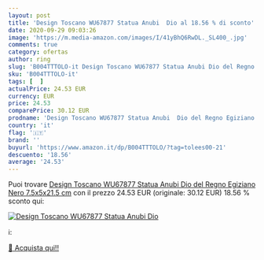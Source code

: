 ```yaml
---
layout: post
title: 'Design Toscano WU67877 Statua Anubi  Dio al 18.56 % di sconto'
date: 2020-09-29 09:03:26
image: 'https://m.media-amazon.com/images/I/41yBhQ6RwDL._SL400_.jpg'
comments: true
category: ofertas
author: ring
slug: 'B004TTTOLO-it Design Toscano WU67877 Statua Anubi Dio del Regno Egiziano...'
sku: 'B004TTTOLO-it'
tags: [  ]
actualPrice: 24.53 EUR
currency: EUR
price: 24.53
comparePrice: 30.12 EUR
prodname: 'Design Toscano WU67877 Statua Anubi  Dio del Regno Egiziano  Nero  7.5x5x21.5 cm'
country: 'it'
flag: '🇮🇹'
brand: ''
buyurl: 'https://www.amazon.it/dp/B004TTTOLO/?tag=tolees00-21'
descuento: '18.56'
average: '24.53'
---
```


Puoi trovare [Design Toscano WU67877 Statua Anubi  Dio del Regno Egiziano  Nero  7.5x5x21.5 cm](https://www.amazon.it/dp/B004TTTOLO/?tag=tolees00-21) con il prezzo 24.53 EUR (originale: 30.12 EUR) 18.56 % sconto qui:

[![Design Toscano WU67877 Statua Anubi  Dio](https://m.media-amazon.com/images/I/41yBhQ6RwDL._SL400_.jpg)](https://www.amazon.it/dp/B004TTTOLO/?tag=tolees00-21)

ℹ️:


[🛒 Acquista qui!!](https://www.amazon.it/dp/B004TTTOLO/?tag=tolees00-21)
